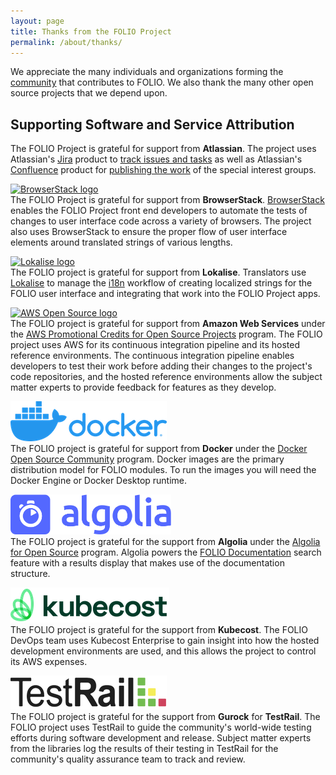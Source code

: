 ```yaml
---
layout: page
title: Thanks from the FOLIO Project
permalink: /about/thanks/
---
```


We appreciate the many individuals and organizations forming the [community](/community) that contributes to FOLIO.
We also thank the many other open source projects that we depend upon.

## Supporting Software and Service Attribution

The FOLIO Project is grateful for support from **Atlassian**.
The project uses Atlassian's [Jira](https://www.atlassian.com/software/jira) product to [track issues and tasks](https://issues.folio.org/) as well as Atlassian's [Confluence](https://www.atlassian.com/software/confluence) product for [publishing the work](https://wiki.folio.org/) of the special interest groups.

<a href="https://www.browserstack.com/"><img src="/images/browserstack-logo.svg" alt="BrowserStack logo" width="250" height="50"></a>\
The FOLIO Project is grateful for support from **BrowserStack**.
[BrowserStack](https://www.browserstack.com) enables the FOLIO Project front end developers to automate the tests of changes to user interface code across a variety of browsers.
The project also uses BrowserStack to ensure the proper flow of user interface elements around translated strings of various lengths.

<a href="https://lokalise.com/"><img src="/images/lokalise.png" alt="Lokalise logo" width="220" height="90"></a>\
The FOLIO project is grateful for support from **Lokalise**.  Translators use [Lokalise](https://lokalise.com) to manage the [i18n](/faqs/explain-i18n/) workflow of creating localized strings for the FOLIO user interface and integrating that work into the FOLIO Project apps.

<a href="https://aws.amazon.com/opensource/"><img src="/images/aws-open-source.jpg" alt="AWS Open Source logo" width="250" height="141"></a>\
The FOLIO project is grateful for support from **Amazon Web Services** under the <a href="https://aws.amazon.com/blogs/opensource/aws-promotional-credits-open-source-projects/">AWS Promotional Credits for Open Source Projects</a> program.  The FOLIO project uses AWS for its continuous integration pipeline and its hosted reference environments.  The continuous integration pipeline enables developers to test their work before adding their changes to the project's code repositories, and the hosted reference environments allow the subject matter experts to provide feedback for features as they develop.

<a href="https://www.docker.com/community/open-source/application"><img src="/images/docker-logo.png" alt="Docker logo" width="250" height="64"></a>\
The FOLIO project is grateful for support from **Docker** under the <a href="https://www.docker.com/community/open-source/application">Docker Open Source Community</a> program.  Docker images are the primary distribution model for FOLIO modules. To run the images you will need the Docker Engine or Docker Desktop runtime.

<a href="https://www.algolia.com/for-open-source/"><img src="/images/logo-algolia-nebula-blue-full.png" alt="Algolia logo" width="257" height="64"></a>\
The FOLIO project is grateful for the support from **Algolia** under the [Algolia for Open Source](https://www.algolia.com/for-open-source/) program.  Algolia powers the [FOLIO Documentation](https://docs.folio.org/) search feature with a results display that makes use of the documentation structure.

<a href="https://www.kubecost.com/"><img src="/images/Kubecost.png" alt="Kubecost logo" width="254" height="56"></a>\
The FOLIO project is grateful for the support from **Kubecost**. The FOLIO DevOps team uses Kubecost Enterprise to gain insight into how the hosted development environments are used, and this allows the project to control its AWS expenses.

<a href="https://www.gurock.com/testrail/"><img src="/images/testrail.jpg" alt="Testrail logo" width="250" height="54"></a>\
The FOLIO project is grateful for the support from **Gurock** for **TestRail**. The FOLIO project uses TestRail to guide the community's world-wide testing efforts during software development and release. Subject matter experts from the libraries log the results of their testing in TestRail for the community's quality assurance team to track and review.
